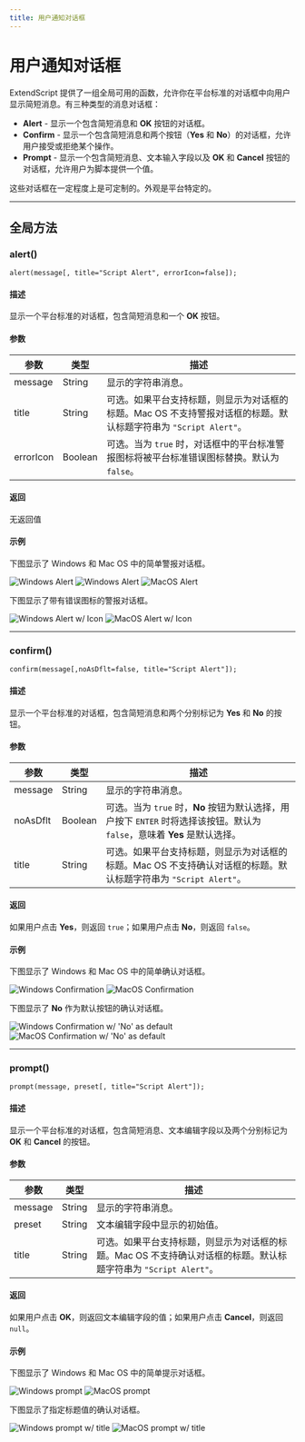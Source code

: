 ```yaml
---
title: 用户通知对话框
---
```

# 用户通知对话框

ExtendScript 提供了一组全局可用的函数，允许你在平台标准的对话框中向用户显示简短消息。有三种类型的消息对话框：

- **Alert** - 显示一个包含简短消息和 **OK** 按钮的对话框。
- **Confirm** - 显示一个包含简短消息和两个按钮（**Yes** 和 **No**）的对话框，允许用户接受或拒绝某个操作。
- **Prompt** - 显示一个包含简短消息、文本输入字段以及 **OK** 和 **Cancel** 按钮的对话框，允许用户为脚本提供一个值。

这些对话框在一定程度上是可定制的。外观是平台特定的。

---

## 全局方法

### alert()

`alert(message[, title="Script Alert", errorIcon=false]);`

#### 描述

显示一个平台标准的对话框，包含简短消息和一个 **OK** 按钮。

#### 参数

| 参数 |  类型   |                                                                                        描述                                                                                         |
| --------- | ------- | ------------------------------------------------------------------------------------------------------------------------------------------------------------------------------------------ |
| message   | String  | 显示的字符串消息。                                                                                                                                                      |
| title     | String  | 可选。如果平台支持标题，则显示为对话框的标题。Mac OS 不支持警报对话框的标题。默认标题字符串为 `"Script Alert"`。 |
| errorIcon | Boolean | 可选。当为 `true` 时，对话框中的平台标准警报图标将被平台标准错误图标替换。默认为 `false`。                                                 |

#### 返回

无返回值

#### 示例

下图显示了 Windows 和 Mac OS 中的简单警报对话框。

![Windows Alert](./_static/08_extendscript-tools_user-notification-dialogs_alert_win1.jpg)
![Windows Alert](./_static/08_extendscript-tools_user-notification-dialogs_alert_win2.jpg)
![MacOS Alert](./_static/08_extendscript-tools_user-notification-dialogs_alert_macos.jpg)

下图显示了带有错误图标的警报对话框。

![Windows Alert w/ Icon](./_static/08_extendscript-tools_user-notification-dialogs_alert_win-icon.jpg)
![MacOS Alert w/ Icon](./_static/08_extendscript-tools_user-notification-dialogs_alert_macos-icon.jpg)

---

### confirm()

`confirm(message[,noAsDflt=false, title="Script Alert"]);`

#### 描述

显示一个平台标准的对话框，包含简短消息和两个分别标记为 **Yes** 和 **No** 的按钮。

#### 参数

| 参数 |  类型   |                                                                                            描述                                                                                            |
| --------- | ------- | ------------------------------------------------------------------------------------------------------------------------------------------------------------------------------------------------- |
| message   | String  | 显示的字符串消息。                                                                                                                                                             |
| noAsDflt  | Boolean | 可选。当为 `true` 时，**No** 按钮为默认选择，用户按下 `ENTER` 时将选择该按钮。默认为 `false`，意味着 **Yes** 是默认选择。                             |
| title     | String  | 可选。如果平台支持标题，则显示为对话框的标题。Mac OS 不支持确认对话框的标题。默认标题字符串为 `"Script Alert"`。 |

#### 返回

如果用户点击 **Yes**，则返回 `true`；如果用户点击 **No**，则返回 `false`。

#### 示例

下图显示了 Windows 和 Mac OS 中的简单确认对话框。

![Windows Confirmation](./_static/08_extendscript-tools_user-notification-dialogs_confirmation_win.jpg)
![MacOS Confirmation](./_static/08_extendscript-tools_user-notification-dialogs_confirmation_macos.jpg)

下图显示了 **No** 作为默认按钮的确认对话框。

![Windows Confirmation w/ 'No' as default](./_static/08_extendscript-tools_user-notification-dialogs_confirmation_win-no-default.jpg)
![MacOS Confirmation w/ 'No' as default](./_static/08_extendscript-tools_user-notification-dialogs_confirmation_macos-no-default.jpg)

---

### prompt()

`prompt(message, preset[, title="Script Alert"]);`

#### 描述

显示一个平台标准的对话框，包含简短消息、文本编辑字段以及两个分别标记为 **OK** 和 **Cancel** 的按钮。

#### 参数

| 参数 |  类型  |                                                                                            描述                                                                                            |
| --------- | ------ | ------------------------------------------------------------------------------------------------------------------------------------------------------------------------------------------------- |
| message   | String | 显示的字符串消息。                                                                                                                                                             |
| preset    | String | 文本编辑字段中显示的初始值。                                                                                                                                         |
| title     | String | 可选。如果平台支持标题，则显示为对话框的标题。Mac OS 不支持确认对话框的标题。默认标题字符串为 `"Script Alert"`。 |

#### 返回

如果用户点击 **OK**，则返回文本编辑字段的值；如果用户点击 **Cancel**，则返回 `null`。

#### 示例

下图显示了 Windows 和 Mac OS 中的简单提示对话框。

![Windows prompt](./_static/08_extendscript-tools_user-notification-dialogs_prompt_win.jpg)
![MacOS prompt](./_static/08_extendscript-tools_user-notification-dialogs_prompt_macos.jpg)

下图显示了指定标题值的确认对话框。

![Windows prompt w/ title](./_static/08_extendscript-tools_user-notification-dialogs_prompt_win-title.jpg)
![MacOS prompt w/ title](./_static/08_extendscript-tools_user-notification-dialogs_prompt_macos-title.jpg)